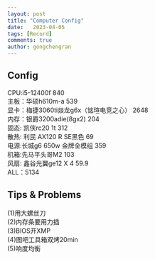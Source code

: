 ```yaml
---
layout: post
title: "Computer Config"
date:   2023-04-05
tags: [Record]
comments: true
author: gongchengran
---
```


## Config  
CPU:i5-12400f 840  
主板：华硕h610m-a 539  
显卡：梅捷3060ti燚龙g6x（铭瑄电竞之心） 2648  
内存：银爵3200adie(8gx2) 204    
固态: 凯侠rc20 1t 312  
散热: 利民 AX120 R SE黑色 69  
电源:长城g6 650w 金牌全模组  359  
机箱:先马平头哥M2 103  
风扇: 鑫谷光翼ge12 X 4 59.9  
ALL：5134  
                         
## Tips & Problems    
(1)用大螺丝刀  
(2)内存条要用力插  
(3)BIOS开XMP  
(4)图吧工具箱双烤20min   
(5)响度均衡  


  
